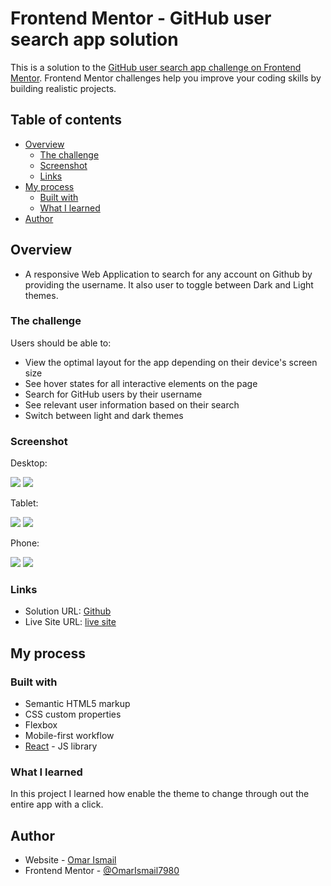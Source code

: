 # Frontend Mentor - GitHub user search app solution

This is a solution to the [GitHub user search app challenge on Frontend Mentor](https://www.frontendmentor.io/challenges/github-user-search-app-Q09YOgaH6). Frontend Mentor challenges help you improve your coding skills by building realistic projects. 

## Table of contents

- [Overview](#overview)
  - [The challenge](#the-challenge)
  - [Screenshot](#screenshot)
  - [Links](#links)
- [My process](#my-process)
  - [Built with](#built-with)
  - [What I learned](#what-i-learned)
- [Author](#author)

## Overview
- A responsive Web Application to search for any account on Github by providing the username. It also user to toggle between Dark and Light themes.

### The challenge

Users should be able to:

- View the optimal layout for the app depending on their device's screen size
- See hover states for all interactive elements on the page
- Search for GitHub users by their username
- See relevant user information based on their search
- Switch between light and dark themes


### Screenshot
Desktop:

![](./src/assets/screenshots/desktop-light.png)
![](./src/assets/screenshots/desktop-dark.png)


Tablet:

![](./src/assets/screenshots/tablet-light.png)
![](./src/assets/screenshots/tablet-dark.png)


Phone:

![](./src/assets/screenshots/phone-light.png)
![](./src/assets/screenshots/phone-dark.png)


### Links

- Solution URL: [Github](https://github.com/OmarIsmail7980/github-user-search)
- Live Site URL: [live site](https://find-dev.netlify.app)

## My process

### Built with

- Semantic HTML5 markup
- CSS custom properties
- Flexbox
- Mobile-first workflow
- [React](https://reactjs.org/) - JS library

### What I learned

In this project I learned how enable the theme to change through out the entire app with a click.

## Author

- Website - [Omar Ismail](https://omarismail7980.github.io/Portfolio/)
- Frontend Mentor - [@OmarIsmail7980](https://www.frontendmentor.io/profile/OmarIsmail7980)

